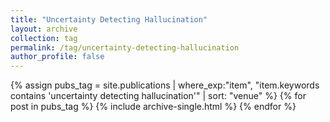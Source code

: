 ```yaml
---
title: "Uncertainty Detecting Hallucination"
layout: archive
collection: tag
permalink: /tag/uncertainty-detecting-hallucination
author_profile: false
---
```


{% assign pubs_tag = site.publications | where_exp:"item", "item.keywords contains 'uncertainty detecting hallucination'" | sort: "venue" %}
{% for post in pubs_tag %}
  {% include archive-single.html %}
{% endfor %}